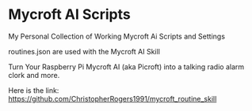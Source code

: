 # Mycroft AI Scripts
My Personal Collection of Working Mycroft Ai Scripts and Settings

routines.json are used with the Mycroft AI Skill

Turn Your Raspberry Pi Mycroft AI (aka Picroft) into a talking radio alarm clork and more.

Here is the link: https://github.com/ChristopherRogers1991/mycroft_routine_skill
